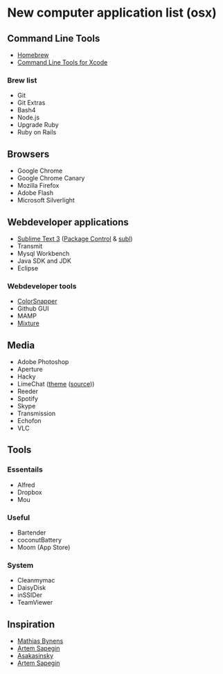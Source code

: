 # New computer application list (osx)

## Command Line Tools
- [Homebrew](http://mxcl.github.io/homebrew/)
- [Command Line Tools for Xcode](http://connect.apple.com)

### Brew list

- Git
- Git Extras
- Bash4
- Node.js
- Upgrade Ruby
- Ruby on Rails

## Browsers
- Google Chrome
- Google Chrome Canary
- Mozilla Firefox
- Adobe Flash
- Microsoft Silverlight

## Webdeveloper applications
- [Sublime Text 3](http://www.sublimetext.com/3) ([Package Control](http://wbond.net/sublime_packages/package_control) & [subl](http://stackoverflow.com/questions/10767738/how-do-i-add-bin-to-my-path))
- Transmit
- Mysql Workbench
- Java SDK and JDK
- Eclipse

### Webdeveloper tools
- [ColorSnapper](http://colorsnapper.com/)
- Github GUI
- MAMP
- [Mixture](http://mixture.io)

## Media
- Adobe Photoshop
- Aperture
- Hacky
- LimeChat ([theme](https://gist.github.com/rub1/5650554) ([source](http://jstn.cc/post/42021604785)))
- Reeder
- Spotify
- Skype
- Transmission
- Echofon
- VLC

## Tools
### Essentails
- Alfred
- Dropbox
- Mou

### Useful 
- Bartender
- coconutBattery
- Moom (App Store)

### System
- Cleanmymac
- DaisyDisk
- inSSIDer
- TeamViewer

## Inspiration
- [Mathias Bynens](https://github.com/mathiasbynens/dotfiles/blob/master/.brew)
- [Artem Sapegin](https://github.com/sapegin/dotfiles/blob/master/setup/stuff.sh)
- [Asakasinsky](https://gist.github.com/asakasinsky/3172992)
- [Artem Sapegin](https://github.com/sapegin/dotfiles/wiki/OS-X-Apps)
